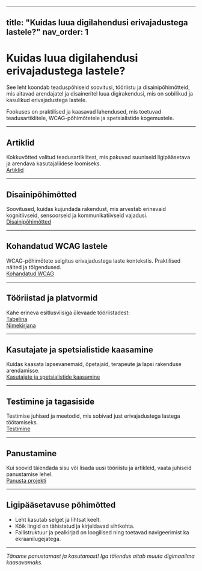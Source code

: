 
---
title: "Kuidas luua digilahendusi erivajadustega lastele?"
nav_order: 1
---

# Kuidas luua digilahendusi erivajadustega lastele?

See leht koondab teaduspõhiseid soovitusi, tööriistu ja disainipõhimõtteid, mis aitavad arendajatel ja disaineritel luua digirakendusi, mis on sobilikud ja kasulikud erivajadustega lastele.

Fookuses on praktilised ja kaasavad lahendused, mis toetuvad teadusartiklitele, WCAG-põhimõtetele ja spetsialistide kogemustele.

---

## Artiklid

Kokkuvõtted valitud teadusartiklitest, mis pakuvad suuniseid ligipääsetava ja arendava kasutajaliidese loomiseks.  
[Artiklid](artiklid.md)

---

## Disainipõhimõtted

Soovitused, kuidas kujundada rakendust, mis arvestab erinevaid kognitiivseid, sensoorseid ja kommunikatiivseid vajadusi.  
[Disainipõhimõtted](kasutuspohimotted.md)

---

## Kohandatud WCAG lastele

WCAG-põhimõtete selgitus erivajadustega laste kontekstis. Praktilised näited ja tõlgendused.  
[Kohandatud WCAG](kohandatud-wcag.md)

---

## Tööriistad ja platvormid

Kahe erineva esitlusviisiga ülevaade tööriistadest:  
[Tabelina](tooriistad-tabel)  
[Nimekirjana](tooriistad-nimekiri)

---

## Kasutajate ja spetsialistide kaasamine

Kuidas kaasata lapsevanemaid, õpetajaid, terapeute ja lapsi rakenduse arendamisse.  
[Kasutajate ja spetsialistide kaasamine](kasutajate-kaasamine)

---

## Testimine ja tagasiside

Testimise juhised ja meetodid, mis sobivad just erivajadustega lastega töötamiseks.  
[Testimine](testimine-erivajadustega-lastega)

---

## Panustamine

Kui soovid täiendada sisu või lisada uusi tööriistu ja artikleid, vaata juhiseid panustamise lehel.  
[Panusta projekti](panustamine)

---

## Ligipääsetavuse põhimõtted

- Leht kasutab selget ja lihtsat keelt.
- Kõik lingid on tähistatud ja kirjeldavad sihtkohta.
- Failistruktuur ja pealkirjad on loogilised ning toetavad navigeerimist ka ekraanilugejatega.

---

_Täname panustamast ja kasutamast! Iga täiendus aitab muuta digimaailma kaasavamaks._
